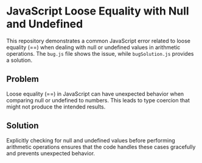 # JavaScript Loose Equality with Null and Undefined

This repository demonstrates a common JavaScript error related to loose equality (==) when dealing with null or undefined values in arithmetic operations.  The `bug.js` file shows the issue, while `bugSolution.js` provides a solution.

## Problem
Loose equality (==) in JavaScript can have unexpected behavior when comparing null or undefined to numbers.  This leads to type coercion that might not produce the intended results.

## Solution
Explicitly checking for null and undefined values before performing arithmetic operations ensures that the code handles these cases gracefully and prevents unexpected behavior.